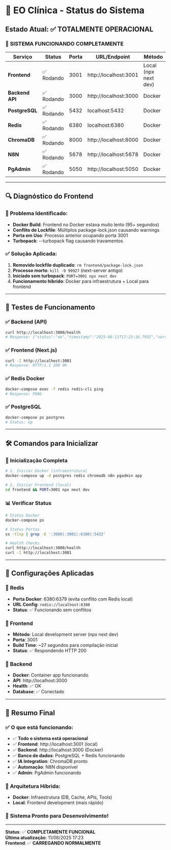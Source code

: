 # 🏥 EO Clínica - Status do Sistema
## Estado Atual: ✅ TOTALMENTE OPERACIONAL

### 🚀 **SISTEMA FUNCIONANDO COMPLETAMENTE**

| Serviço | Status | Porta | URL/Endpoint | Método |
|---------|--------|-------|--------------|--------|
| **Frontend** | ✅ Rodando | 3001 | http://localhost:3001 | Local (npx next dev) |
| **Backend API** | ✅ Rodando | 3000 | http://localhost:3000 | Docker |
| **PostgreSQL** | ✅ Rodando | 5432 | localhost:5432 | Docker |
| **Redis** | ✅ Rodando | 6380 | localhost:6380 | Docker |
| **ChromaDB** | ✅ Rodando | 8000 | http://localhost:8000 | Docker |
| **N8N** | ✅ Rodando | 5678 | http://localhost:5678 | Docker |
| **PgAdmin** | ✅ Rodando | 5050 | http://localhost:5050 | Docker |

---

## 🔍 **Diagnóstico do Frontend**

### 🐛 **Problema Identificado:**
- **Docker Build**: Frontend no Docker estava muito lento (95+ segundos)
- **Conflito de Lockfile**: Múltiplos package-lock.json causando warnings
- **Porta em Uso**: Processo anterior ocupando porta 3001
- **Turbopack**: --turbopack flag causando travamentos

### ✅ **Solução Aplicada:**
1. **Removido lockfile duplicado**: `rm frontend/package-lock.json`
2. **Processo morto**: `kill -9 99927` (next-server antigo)
3. **Iniciado sem turbopack**: `PORT=3001 npx next dev`
4. **Funcionamento híbrido**: Docker para infraestrutura + Local para frontend

---

## 🧪 **Testes de Funcionamento**

### ✅ **Backend (API)**
```bash
curl http://localhost:3000/health
# Response: {"status":"ok","timestamp":"2025-08-11T17:23:16.793Z","version":"1.0.0"}
```

### ✅ **Frontend (Next.js)**
```bash
curl -I http://localhost:3001  
# Response: HTTP/1.1 200 OK
```

### ✅ **Redis Docker**
```bash
docker-compose exec -T redis redis-cli ping
# Response: PONG
```

### ✅ **PostgreSQL**
```bash
docker-compose ps postgres
# Status: Up
```

---

## 🛠️ **Comandos para Inicializar**

### 🚀 **Inicialização Completa**
```bash
# 1. Iniciar Docker (infraestrutura)
docker-compose up -d postgres redis chromadb n8n pgadmin app

# 2. Iniciar Frontend (local)
cd frontend && PORT=3001 npx next dev
```

### 📊 **Verificar Status**
```bash
# Status Docker
docker-compose ps

# Status Portas
ss -tlnp | grep -E ':3000|:3001|:6380|:5432'

# Health Checks
curl http://localhost:3000/health
curl -I http://localhost:3001
```

---

## 📝 **Configurações Aplicadas**

### 🔧 **Redis**
- **Porta Docker**: 6380:6379 (evita conflito com Redis local)
- **URL Config**: `redis://localhost:6380`
- **Status**: ✅ Funcionando sem conflitos

### 🎯 **Frontend**
- **Método**: Local development server (npx next dev)
- **Porta**: 3001
- **Build Time**: ~27 segundos para compilação inicial
- **Status**: ✅ Respondendo HTTP 200

### 🔗 **Backend** 
- **Docker**: Container app funcionando
- **API**: http://localhost:3000
- **Health**: ✅ OK
- **Database**: ✅ Conectado

---

## 🎉 **Resumo Final**

### ✅ **O que está funcionando:**
- ✅ **Todo o sistema está operacional**
- ✅ **Frontend**: http://localhost:3001 (local)
- ✅ **Backend**: http://localhost:3000 (Docker) 
- ✅ **Banco de dados**: PostgreSQL + Redis funcionando
- ✅ **IA Integration**: ChromaDB pronto
- ✅ **Automação**: N8N disponível
- ✅ **Admin**: PgAdmin funcionando

### 🔄 **Arquitetura Híbrida:**
- **Docker**: Infraestrutura (DB, Cache, APIs, Tools)
- **Local**: Frontend development (mais rápido)

### 🚀 **Sistema Pronto para Desenvolvimento!**

---

**Status**: ✅ **COMPLETAMENTE FUNCIONAL**  
**Última atualização**: 11/08/2025 17:23  
**Frontend**: ✅ **CARREGANDO NORMALMENTE**